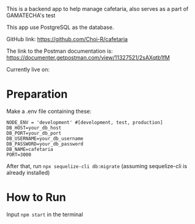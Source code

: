 This is a backend app to help manage cafetaria, also serves as a part of GAMATECHA's test

This app use PostgreSQL as the database. 

GitHub link: https://github.com/Choi-R/cafetaria

The link to the Postman documentation is: https://documenter.getpostman.com/view/11327521/2sAXqtb1fM

Currently live on: 

# Preparation
Make a .env file containing these:
```
NODE_ENV = 'development' #[development, test, production]
DB_HOST=your_db_host
DB_PORT=your_db_port
DB_USERNAME=your_db_username
DB_PASSWORD=your_db_password
DB_NAME=cafetaria
PORT=3000
```
After that, run ```npx sequelize-cli db:migrate``` (assuming sequelize-cli is already installed)

# How to Run
Input ```npm start``` in the terminal